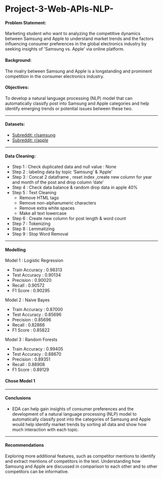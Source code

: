# Project-3-Web-APIs-NLP-

#### Problem Statement:
Marketing student who want to analyzing the competitive dynamics between Samsung and Apple to understand market trends and the factors influencing consumer preferences in the global electronics industry by seeking insights of 'Samsung vs. Apple' via online platform.


#### Background: 
The rivalry between Samsung and Apple is a longstanding and prominent competition in the consumer electronics industry.

#### Objectives:
To develop a natural language processing (NLP) model that can automatically classify post into Samsung and Apple categories and help identify emerging trends or potential issues between these two.


---

#### Datasets:

* [Subreddit: r/samsung](https://www.reddit.com/r/samsung/)
* [Subreddit: r/apple](https://www.reddit.com/r/apple/)

---

#### Data Cleaning:
* Step 1 : Check duplicated data and null value : None
* Step 2 : labeling data by topic ‘Samsung’ & ‘Apple’
* Step 3 : Concat 2 dataframe , reset index ,create new column for year and month of the post and drop column ‘date’
* Step 4 : Check data balance & random drop data in apple 40%
* Step 5 : Text Cleaning
  - Remove HTML tags
  - Remove non-alphanumeric characters
  - Remove extra white spaces
  - Make all text lowercase
* Step 6 : Create new column for post length & word count
* Step 7 : Tokenizing
* Step 8 : Lemmatizing
* Step 9 : Stop Word Removal


---
#### Modelling
Model 1 : Logistic Regression
- Train Accuracy : 0.98313
- Test Accuracy : 0.90134
- Precision : 0.90020
- Recall : 0.90572
- F1 Score : 0.90295


Model 2 : Naive Bayes
- Train Accuracy : 0.87000
- Test Accuracy : 0.85696
- Precision : 0.85696
- Recall : 0.82866
- F1 Score : 0.85822

Model 3 : Random Forests
- Train Accuracy : 0.99405
- Test Accuracy : 0.88670
- Precision : 0.89351
- Recall : 0.88908
- F1 Score : 0.89129


#### Chose Model 1 
---

#### Conclusions
* EDA can help gain insights of consumer preferences and the development of a natural language processing (NLP) model to automatically classify post into the categories of Samsung and Apple would help identify market trends by sorting all data and show how much interaction with each topic.

---

#### Recommendations

Exploring more additional features, such as competitor mentions to identify and extract mentions of competitors in the text. Understanding how Samsung and Apple are discussed in comparison to each other and to other competitors can be informative.

